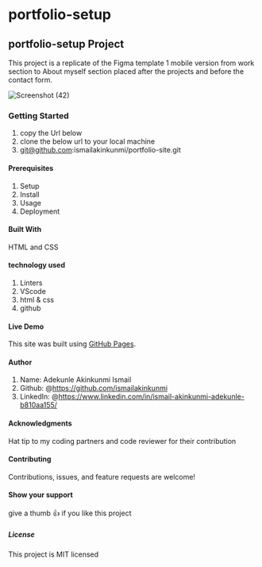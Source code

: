 # portfolio-setup

## portfolio-setup Project

This project is a replicate of the Figma template 1 mobile version from work section to
About myself section placed after the projects and before the contact form.

![Screenshot (42)](https://user-images.githubusercontent.com/37457094/143763222-d55d0dca-17fb-4ca2-9f4e-d03b17b44877.png)

### Getting Started

1. copy the Url below
2. clone the below url to your local machine
3. git@github.com:ismailakinkunmi/portfolio-site.git

#### Prerequisites

1. Setup
2. Install
3. Usage
4. Deployment

#### Built With

HTML and CSS

#### technology used

1. Linters
2. VScode
3. html & css
4. github

#### Live Demo

This site was built using [GitHub Pages](http://127.0.0.1:5500/index.html/).

#### Author

1. Name: Adekunle Akinkunmi Ismail
2. Github: @<https://github.com/ismailakinkunmi>
3. LinkedIn: @<https://www.linkedin.com/in/ismail-akinkunmi-adekunle-b810aa155/>

#### Acknowledgments

Hat tip to my coding partners and code reviewer for their contribution

#### Contributing

Contributions, issues, and feature requests are welcome!

#### Show your support

give a thumb 👍 if you like this project

##### License

This project is MIT licensed
